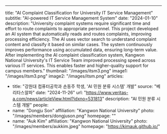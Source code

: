 ---
title: "AI Complaint Classification for University IT Service Management"
subtitle: "AI-powered IT Service Management System"
date: "2024-01-10"
description: "University complaint systems require significant time and effort to route complaints to appropriate personnel. This project developed an AI system that automatically reads and routes complaints, improving processing efficiency. The AI uses vector search to understand complaint content and classify it based on similar cases. The system continuously improves performance using accumulated data, ensuring long-term value. After implementing the AI complaint classification system, Kangwon National University's IT Service Team improved processing speed across various IT services. This enables faster and higher-quality support for campus members."
thumbnail: "/images/itsm3.png"
image1: "/images/itsm3.png"
image2: "/images/itsm.png"
articles:
  - title: "강원대 컴퓨터공학과 손동주 학생, 'AI 민원 분류 시스템' 개발"
    source: "베리타스알파"
    date: "2024-11-26"
    url: "https://www.veritas-a.com/news/articleView.html?idxno=531813"
    description: "AI 민원 분류 시스템 개발"
people:
  - name: "Dongju Son"
    affiliation: "Kangwon National University"
    photo: "/images/members/dongjuson.png"
    homepage: ""
  - name: "Auk Kim"
    affiliation: "Kangwon National University"
    photo: "/images/members/aukkim.jpeg"
    homepage: "https://kimauk.github.io/"
 